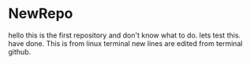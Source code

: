 # NewRepo
hello this is the first repository and don't know what to do.
lets test this.
have done.
This is from linux terminal
new lines are edited from terminal github.
